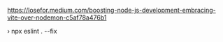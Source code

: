 https://losefor.medium.com/boosting-node-js-development-embracing-vite-over-nodemon-c5af78a476b1

› npx eslint . --fix
